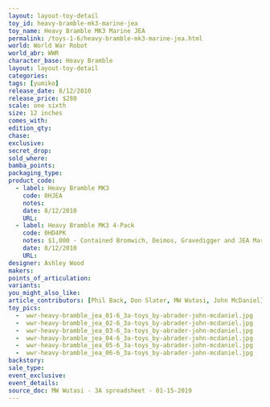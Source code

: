 ```yaml
---
layout: layout-toy-detail 
toy_id: heavy-bramble-mk3-marine-jea
toy_name: Heavy Bramble MK3 Marine JEA
permalink: /toys-1-6/heavy-bramble-mk3-marine-jea.html
world: World War Robot
world_abr: WWR
character_base: Heavy Bramble
layout: layout-toy-detail
categories: 
tags: [yumiko]
release_date: 8/12/2010
release_price: $280 
scale: one sixth
size: 12 inches
comes_with: 
edition_qty: 
chase: 
exclusive: 
secret_drop: 
sold_where: 
bamba_points: 
packaging_type: 
product_code: 
  - label: Heavy Bramble MK3
    code: 0HJEA
    notes: 
    date: 8/12/2010
    URL:
  - label: Heavy Bramble MK3 4-Pack
    code: 0HD4PK
    notes: $1,000 - Contained Bromwich, Deimos, Gravedigger and JEA Marine Bramble
    date: 8/12/2010
    URL:
designer: Ashley Wood
makers: 
points_of_articulation: 
variants: 
you_might_also_like: 
article_contributors: [Phil Back, Don Slater, MW Wutasi, John McDaniel]
toy_pics: 
  -  wwr-heavy-bramble_jea_01-6_3a-toys_by-abrader-john-mcdaniel.jpg
  -  wwr-heavy-bramble_jea_02-6_3a-toys_by-abrader-john-mcdaniel.jpg
  -  wwr-heavy-bramble_jea_03-6_3a-toys_by-abrader-john-mcdaniel.jpg
  -  wwr-heavy-bramble_jea_04-6_3a-toys_by-abrader-john-mcdaniel.jpg
  -  wwr-heavy-bramble_jea_05-6_3a-toys_by-abrader-john-mcdaniel.jpg
  -  wwr-heavy-bramble_jea_06-6_3a-toys_by-abrader-john-mcdaniel.jpg
backstory: 
sale_type: 
event_exclusive: 
event_details: 
source_doc: MW Wutasi - 3A spreadsheet - 01-15-2019
---
```

